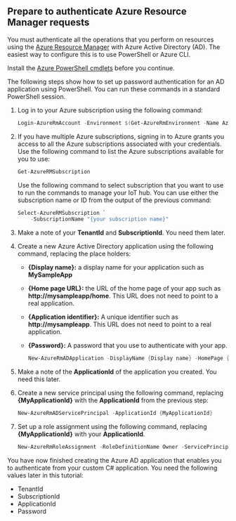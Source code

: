 ## Prepare to authenticate Azure Resource Manager requests
You must authenticate all the operations that you perform on resources using the [Azure Resource Manager][lnk-authenticate-arm] with Azure Active Directory (AD). The easiest way to configure this is to use PowerShell or Azure CLI.

Install the [Azure PowerShell cmdlets][lnk-powershell-install] before you continue.

The following steps show how to set up password authentication for an AD application using PowerShell. You can run these commands in a standard PowerShell session.

1. Log in to your Azure subscription using the following command:

    ```powershell
    Login-AzureRmAccount -Environment $(Get-AzureRmEnvironment -Name AzureChinaCloud)
    ```

1. If you have multiple Azure subscriptions, signing in to Azure grants you access to all the Azure subscriptions associated with your credentials. Use the following command to list the Azure subscriptions available for you to use:

    ```powershell
    Get-AzureRMSubscription
    ```

    Use the following command to select subscription that you want to use to run the commands to manage your IoT hub. You can use either the subscription name or ID from the output of the previous command:

    ```powershell
    Select-AzureRMSubscription `
        -SubscriptionName "{your subscription name}"
    ```

2. Make a note of your **TenantId** and **SubscriptionId**. You need them later.
3. Create a new Azure Active Directory application using the following command, replacing the place holders:
   
   * **{Display name}:** a display name for your application such as **MySampleApp**
   * **{Home page URL}:** the URL of the home page of your app such as **http://mysampleapp/home**. This URL does not need to point to a real application.
   * **{Application identifier}:** A unique identifier such as **http://mysampleapp**. This URL does not need to point to a real application.
   * **{Password}:** A password that you use to authenticate with your app.
     
     ```powershell
     New-AzureRmADApplication -DisplayName {Display name} -HomePage {Home page URL} -IdentifierUris {Application identifier} -Password {Password}
     ```
4. Make a note of the **ApplicationId** of the application you created. You need this later.
5. Create a new service principal using the following command, replacing **{MyApplicationId}** with the **ApplicationId** from the previous step:
   
    ```powershell
    New-AzureRmADServicePrincipal -ApplicationId {MyApplicationId}
    ```
6. Set up a role assignment using the following command, replacing **{MyApplicationId}** with your **ApplicationId**.
   
    ```powershell
    New-AzureRmRoleAssignment -RoleDefinitionName Owner -ServicePrincipalName {MyApplicationId}
    ```

You have now finished creating the Azure AD application that enables you to authenticate from your custom C# application. You need the following values later in this tutorial:

- TenantId
- SubscriptionId
- ApplicationId
- Password

[lnk-authenticate-arm]: https://msdn.microsoft.com/zh-cn/library/azure/dn790557.aspx
[lnk-powershell-install]: ../articles/powershell-install-configure.md